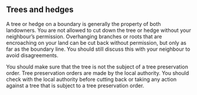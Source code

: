 ##  Trees and hedges

A tree or hedge on a boundary is generally the property of both landowners.
You are not allowed to cut down the tree or hedge without your neighbour’s
permission. Overhanging branches or roots that are encroaching on your land
can be cut back without permission, but only as far as the boundary line. You
should still discuss this with your neighbour to avoid disagreements.

You should make sure that the tree is not the subject of a tree preservation
order. Tree preservation orders are made by the local authority. You should
check with the local authority before cutting back or taking any action
against a tree that is subject to a tree preservation order.
